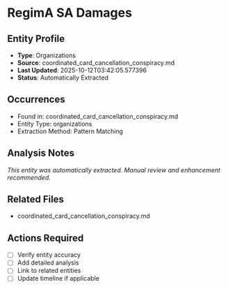 # RegimA SA Damages

## Entity Profile
- **Type**: Organizations
- **Source**: coordinated_card_cancellation_conspiracy.md
- **Last Updated**: 2025-10-12T03:42:05.577396
- **Status**: Automatically Extracted

## Occurrences
- Found in: coordinated_card_cancellation_conspiracy.md
- Entity Type: organizations
- Extraction Method: Pattern Matching

## Analysis Notes
*This entity was automatically extracted. Manual review and enhancement recommended.*

## Related Files
- coordinated_card_cancellation_conspiracy.md

## Actions Required
- [ ] Verify entity accuracy
- [ ] Add detailed analysis
- [ ] Link to related entities
- [ ] Update timeline if applicable
